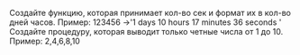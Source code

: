 Создайте функцию, которая принимает кол-во сек и формат их в кол-во дней часов. Пример: 123456 ->'1 days 10 hours 17 minutes 36 seconds '
Создайте процедуру, которая выводит только четные числа от 1 до 10. Пример: 2,4,6,8,10
